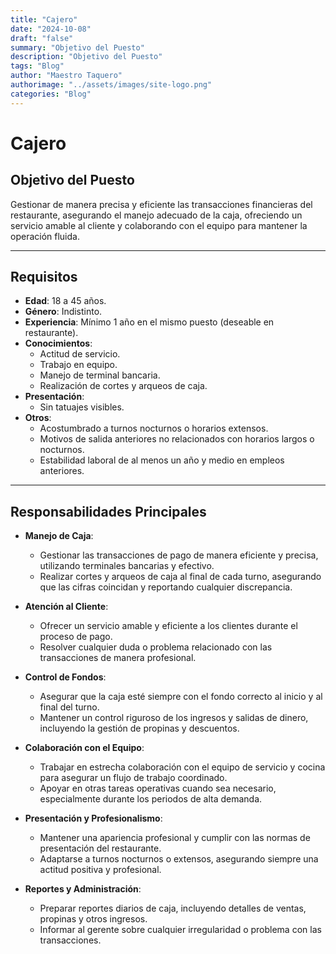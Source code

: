 ```yaml
---
title: "Cajero"
date: "2024-10-08"
draft: "false"
summary: "Objetivo del Puesto"
description: "Objetivo del Puesto"
tags: "Blog"
author: "Maestro Taquero"
authorimage: "../assets/images/site-logo.png"
categories: "Blog"
---
```

# Cajero

## Objetivo del Puesto
Gestionar de manera precisa y eficiente las transacciones financieras del restaurante, asegurando el manejo adecuado de la caja, ofreciendo un servicio amable al cliente y colaborando con el equipo para mantener la operación fluida.

---

## Requisitos

- **Edad**: 18 a 45 años.
- **Género**: Indistinto.
- **Experiencia**: Mínimo 1 año en el mismo puesto (deseable en restaurante).
- **Conocimientos**:
  - Actitud de servicio.
  - Trabajo en equipo.
  - Manejo de terminal bancaria.
  - Realización de cortes y arqueos de caja.
- **Presentación**:
  - Sin tatuajes visibles.
- **Otros**:
  - Acostumbrado a turnos nocturnos o horarios extensos.
  - Motivos de salida anteriores no relacionados con horarios largos o nocturnos.
  - Estabilidad laboral de al menos un año y medio en empleos anteriores.

---

## Responsabilidades Principales

- **Manejo de Caja**:
  - Gestionar las transacciones de pago de manera eficiente y precisa, utilizando terminales bancarias y efectivo.
  - Realizar cortes y arqueos de caja al final de cada turno, asegurando que las cifras coincidan y reportando cualquier discrepancia.

- **Atención al Cliente**:
  - Ofrecer un servicio amable y eficiente a los clientes durante el proceso de pago.
  - Resolver cualquier duda o problema relacionado con las transacciones de manera profesional.

- **Control de Fondos**:
  - Asegurar que la caja esté siempre con el fondo correcto al inicio y al final del turno.
  - Mantener un control riguroso de los ingresos y salidas de dinero, incluyendo la gestión de propinas y descuentos.

- **Colaboración con el Equipo**:
  - Trabajar en estrecha colaboración con el equipo de servicio y cocina para asegurar un flujo de trabajo coordinado.
  - Apoyar en otras tareas operativas cuando sea necesario, especialmente durante los periodos de alta demanda.

- **Presentación y Profesionalismo**:
  - Mantener una apariencia profesional y cumplir con las normas de presentación del restaurante.
  - Adaptarse a turnos nocturnos o extensos, asegurando siempre una actitud positiva y profesional.

- **Reportes y Administración**:
  - Preparar reportes diarios de caja, incluyendo detalles de ventas, propinas y otros ingresos.
  - Informar al gerente sobre cualquier irregularidad o problema con las transacciones.
